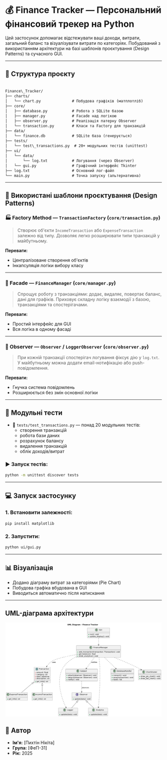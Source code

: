 # 💰 Finance Tracker — Персональний фінансовий трекер на Python

Цей застосунок допомагає відстежувати ваші доходи, витрати, загальний баланс та візуалізувати витрати по категоріях. Побудований з використанням архітектури на базі шаблонів проєктування (Design Patterns) та сучасного GUI.

---

## 📂 Структура проєкту

```

Finance\_Tracker/
├── charts/
│   └── chart.py              # Побудова графіків (матплотліб)
├── core/
│   ├── database.py           # Робота з SQLite базою
│   ├── manager.py            # Facade над логікою
│   ├── observer.py           # Реалізація патерну Observer
│   └── transaction.py        # Класи та Factory для транзакцій
├── data/
│   └── finance.db            # SQLite база (генерується)
├── tests/
│   └── test\_transactions.py  # 20+ модульних тестів (unittest)
├── ui/
│   └── data/
│       └── log.txt           # Логування (через Observer)
│   └── gui.py                # Графічний інтерфейс Tkinter
├── log.txt                   # Основний лог-файл
└── main.py                   # Точка запуску (альтернативна)

````

---

## 🧩 Використані шаблони проєктування (Design Patterns)

### 🏭 Factory Method — `TransactionFactory` (`core/transaction.py`)
> Створює об'єкти `IncomeTransaction` або `ExpenseTransaction` залежно від типу. Дозволяє легко розширювати типи транзакцій у майбутньому.

**Переваги:**
- Централізоване створення об'єктів
- Інкапсуляція логіки вибору класу

---

### 🧰 Facade — `FinanceManager` (`core/manager.py`)
> Спрощує роботу з транзакціями: додає, видаляє, повертає баланс, дані для графіків. Приховує складну логіку взаємодії з базою, транзакціями та спостерігачами.

**Переваги:**
- Простий інтерфейс для GUI
- Вся логіка в одному фасаді

---

### 🔔 Observer — `Observer` / `LoggerObserver` (`core/observer.py`)
> При кожній транзакції спостерігач логування фіксує дію у `log.txt`. У майбутньому можна додати email-нотифікацію або push-повідомлення.

**Переваги:**
- Гнучка система повідомлень
- Розширюється без змін основної логіки

---

## 🧪 Модульні тести

- 📁 `tests/test_transactions.py` — понад 20 модульних тестів:
  - створення транзакцій
  - робота бази даних
  - розрахунок балансу
  - видалення транзакцій
  - облік доходів/витрат

### ▶️ Запуск тестів:
```bash
python -m unittest discover tests
````

---

## 💻 Запуск застосунку

### 1. Встановити залежності:

```bash
pip install matplotlib
```

### 2. Запустити:

```bash
python ui/gui.py
```

---

## 📊 Візуалізація

* Додано діаграму витрат за категоріями (Pie Chart)
* Побудова графіка вбудована в GUI
* Виводиться автоматично після натискання

---
## UML-діаграма архітектури

![UML-діаграма](data\uml.png)

## 📄 Автор

* **Ім'я:** \[Пихтін Нікіта]
* **Група:** \[ФеП-31]
* **Рік:** 2025

